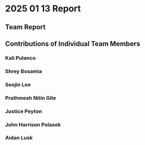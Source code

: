 # 2025 01 13 Report
## Team Report
## Contributions of Individual Team Members
### Kali Pulanco

### Shrey Bosamia

### Seojin Lee

### Prathmesh Nitin Gite

### Justice Peyton

### John Harrison Polasek

### Aidan Lusk
